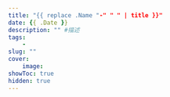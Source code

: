 ```yaml
---
title: "{{ replace .Name "-" " " | title }}"
date: {{ .Date }}
description: "" #描述
tags: 
    - 
slug: ""
cover:
    image: 
showToc: true
hidden: true
---
```



